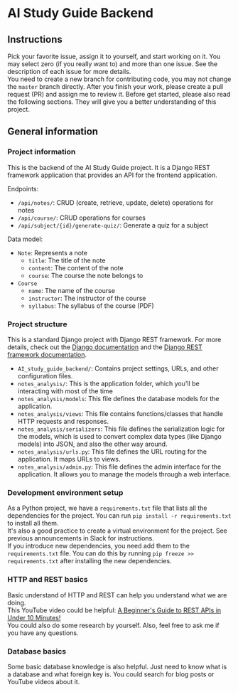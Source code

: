 # AI Study Guide Backend

## Instructions
Pick your favorite issue, assign it to yourself, and start working on it. You may select zero (if you really want to) and
more than one issue. See the description of each issue for more details.  
You need to create a new branch for contributing code, you may not change the `master` branch directly. After you finish your work, please create a pull request (PR) and assign me to review it.
Before get started, please also read the following sections. They will give you a better understanding of this project.

## General information
### Project information
This is the backend of the AI Study Guide project. It is a Django REST framework application that provides an API for the frontend application. 

Endpoints:  
- `/api/notes/`: CRUD (create, retrieve, update, delete) operations for notes
- `/api/course/`: CRUD operations for courses
- `/api/subject/{id}/generate-quiz/`: Generate a quiz for a subject

Data model:
- `Note`: Represents a note
  - `title`: The title of the note
  - `content`: The content of the note
  - `course`: The course the note belongs to
- `Course`
  - `name`: The name of the course
  - `instructor`: The instructor of the course
  - `syllabus`: The syllabus of the course (PDF)

### Project structure
This is a standard Django project with Django REST framework. For more details, check out the [Django documentation](https://docs.djangoproject.com/en/stable/) and the [Django REST framework documentation](https://www.django-rest-framework.org/).
- `AI_study_guide_backend/`: Contains project settings, URLs, and other configuration files.
- `notes_analysis/`: This is the application folder, which you'll be interacting with most of the time
- `notes_analysis/models`: This file defines the database models for the application.
- `notes_analysis/views`: This file contains functions/classes that handle HTTP requests and responses.
- `notes_analysis/serializers`: This file defines the serialization logic for the models, which is used to convert complex data types (like Django models) into JSON, and also the other way around.
- `notes_analysis/urls.py`: This file defines the URL routing for the application. It maps URLs to views.
- `notes_analysis/admin.py`: This file defines the admin interface for the application. It allows you to manage the models through a web interface.

### Development environment setup
As a Python project, we have a `requirements.txt` file that lists all the dependencies for the project. You can run `pip install -r requirements.txt` to install all them.  
It's also a good practice to create a virtual environment for the project. See previous announcements in Slack for instructions.  
If you introduce new dependencies, you need add them to the `requirements.txt` file. You can do this by running `pip freeze >> requirements.txt` after installing the new dependencies.

### HTTP and REST basics
Basic understand of HTTP and REST can help you understand what we are doing.  
This YouTube video could be helpful: [A Beginner's Guide to REST APIs in Under 10 Minutes!](https://www.youtube.com/watch?v=LzOtbUw6f_o)  
You could also do some research by yourself. Also, feel free to ask me if you have any questions.

### Database basics
Some basic database knowledge is also helpful. Just need to know what is a database and what foreign key is.
You could search for blog posts or YouTube videos about it.
